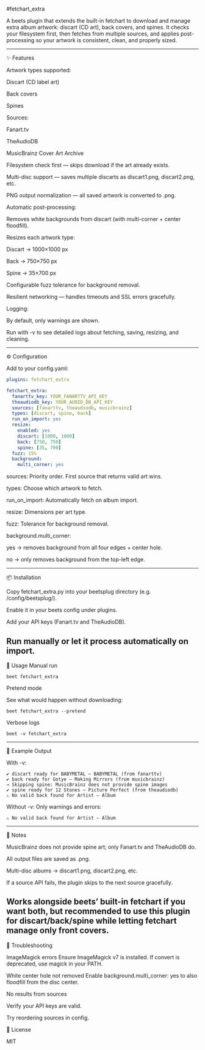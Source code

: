 #fetchart_extra

A beets
 plugin that extends the built-in fetchart to download and manage extra album artwork: discart (CD art), back covers, and spines.
It checks your filesystem first, then fetches from multiple sources, and applies post-processing so your artwork is consistent, clean, and properly sized.

---


✨ Features

Artwork types supported:

Discart (CD label art)

Back covers

Spines

Sources:

Fanart.tv

TheAudioDB

MusicBrainz Cover Art Archive

Filesystem check first — skips download if the art already exists.

Multi-disc support — saves multiple discarts as discart1.png, discart2.png, etc.

PNG output normalization — all saved artwork is converted to .png.

Automatic post-processing:

Removes white backgrounds from discart (with multi-corner + center floodfill).

Resizes each artwork type:

Discart → 1000×1000 px

Back → 750×750 px

Spine → 35×700 px

Configurable fuzz tolerance for background removal.

Resilient networking — handles timeouts and SSL errors gracefully.

Logging:

By default, only warnings are shown.

Run with -v to see detailed logs about fetching, saving, resizing, and cleaning.

---


⚙️ Configuration

Add to your config.yaml:
```yaml
plugins: fetchart_extra

fetchart_extra:
  fanarttv_key: YOUR_FANARTTV_API_KEY
  theaudiodb_key: YOUR_AUDIO_DB_API_KEY
  sources: [fanarttv, theaudiodb, musicbrainz]
  types: [discart, spine, back]
  run_on_import: yes
  resize:
    enabled: yes
    discart: [1000, 1000]
    back: [750, 750]
    spine: [35, 700]
  fuzz: 15%
  background:
    multi_corner: yes
```

sources: Priority order. First source that returns valid art wins.

types: Choose which artwork to fetch.

run_on_import: Automatically fetch on album import.

resize: Dimensions per art type.

fuzz: Tolerance for background removal.

background.multi_corner:

yes → removes background from all four edges + center hole.

no → only removes background from the top-left edge.

---

📦 Installation

Copy fetchart_extra.py into your beetsplug directory (e.g. /config/beetsplug/).

Enable it in your beets config under plugins.

Add your API keys (Fanart.tv and TheAudioDB).

Run manually or let it process automatically on import.
---

🚀 Usage
Manual run
```
beet fetchart_extra
```
Pretend mode

See what would happen without downloading:
```
beet fetchart_extra --pretend
```
Verbose logs
```
beet -v fetchart_extra
```
---

📝 Example Output

With -v:
```
✔ discart ready for BABYMETAL – BABYMETAL (from fanarttv)
✔ back ready for Gotye – Making Mirrors (from musicbrainz)
→ Skipping spine: MusicBrainz does not provide spine images
✔ spine ready for 12 Stones – Picture Perfect (from theaudiodb)
⚠ No valid back found for Artist – Album
```

Without -v:
Only warnings and errors:
```
⚠ No valid back found for Artist – Album
```
---

📌 Notes

MusicBrainz does not provide spine art; only Fanart.tv and TheAudioDB do.

All output files are saved as .png.

Multi-disc albums → discart1.png, discart2.png, etc.

If a source API fails, the plugin skips to the next source gracefully.

Works alongside beets’ built-in fetchart if you want both, but recommended to use this plugin for discart/back/spine while letting fetchart manage only front covers.
---

🔧 Troubleshooting

ImageMagick errors
Ensure ImageMagick v7 is installed. If convert is deprecated, use magick in your PATH.

White center hole not removed
Enable background.multi_corner: yes to also floodfill from the disc center.

No results from sources

Verify your API keys are valid.

Try reordering sources in config.

📜 License

MIT
